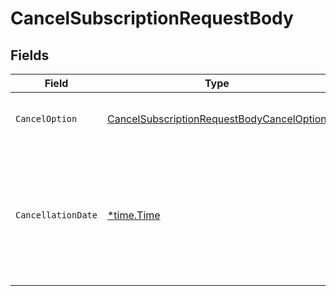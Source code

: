 # CancelSubscriptionRequestBody


## Fields

| Field                                                                                                                            | Type                                                                                                                             | Required                                                                                                                         | Description                                                                                                                      | Example                                                                                                                          |
| -------------------------------------------------------------------------------------------------------------------------------- | -------------------------------------------------------------------------------------------------------------------------------- | -------------------------------------------------------------------------------------------------------------------------------- | -------------------------------------------------------------------------------------------------------------------------------- | -------------------------------------------------------------------------------------------------------------------------------- |
| `CancelOption`                                                                                                                   | [CancelSubscriptionRequestBodyCancelOption](../../models/operations/cancelsubscriptionrequestbodycanceloption.md)                | :heavy_check_mark:                                                                                                               | Determines the timing of subscription cancellation                                                                               | immediate                                                                                                                        |
| `CancellationDate`                                                                                                               | [*time.Time](https://pkg.go.dev/time#Time)                                                                                       | :heavy_minus_sign:                                                                                                               | The date that the cancellation should take effect. This parameter can only be passed if the `cancel_option` is `requested_date`. | 2017-07-21T17:32:28Z                                                                                                             |